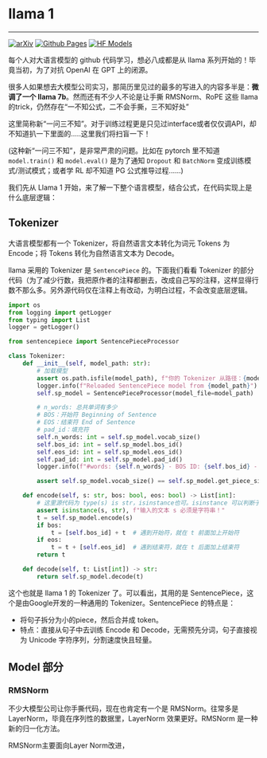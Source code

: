 # llama 1

---

[![arXiv](https://img.shields.io/badge/arXiv-2406.09246-df2a2a.svg?style=for-the-badge)](https://arxiv.org/abs/2302.13971)  [![Github Pages](https://img.shields.io/badge/github%20pages-121013?style=for-the-badge&logo=github&logoColor=white)](https://github.com/facebookresearch/llama) [![HF Models](https://img.shields.io/badge/%F0%9F%A4%97-Models-yellow?style=for-the-badge)](https://huggingface.co/meta-llama)

每个人对大语言模型的 github 代码学习，想必八成都是从 llama 系列开始的！毕竟当初，为了对抗 OpenAI 在 GPT 上的闭源。

很多人如果想去大模型公司实习，那简历里见过的最多的写进入的内容多半是：**微调了一个 llama 7b**。然而还有不少人不论是让手撕 RMSNorm、RoPE 这些 llama 的trick，仍然存在“一不知公式，二不会手撕，三不知好处”

这里简称新“一问三不知”。对于训练过程更是只见过interface或者仅仅调API，却不知道扒一下里面的.....这里我们将扫盲一下！

(这种新“一问三不知”，是非常严肃的问题。比如在 pytorch 里不知道 `model.train()` 和 `model.eval()` 是为了通知 `Dropout` 和 `BatchNorm` 变成训练模式/测试模式；或者学 RL 却不知道 PG 公式推导过程......)

我们先从 Llama 1 开始，来了解一下整个语言模型，结合公式，在代码实现上是什么底层逻辑：

## Tokenizer 

大语言模型都有一个 Tokenizer，将自然语言文本转化为词元 Tokens 为 Encode；将 Tokens 转化为自然语言文本为 Decode。

llama 采用的 Tokenizer 是 `SentencePiece` 的。下面我们看看 Tokenizer 的部分代码（为了减少行数，我把原作者的注释都删去，改成自己写的注释，这样显得行数不那么多。另外源代码仅在注释上有改动，为明白过程，不会改变底层逻辑。

```py
import os
from logging import getLogger
from typing import List
logger = getLogger()

from sentencepiece import SentencePieceProcessor

class Tokenizer:
    def __init__(self, model_path: str):
        # 加载模型
        assert os.path.isfile(model_path), f"你的 Tokenizer 从路径：{model_path} 失败，请检查！"
        logger.info(f"Reloaded SentencePiece model from {model_path}")
        self.sp_model = SentencePieceProcessor(model_file=model_path)

        # n_words: 总共单词有多少
        # BOS：开始符 Beginning of Sentence
        # EOS：结束符 End of Sentence
        # pad_id：填充符
        self.n_words: int = self.sp_model.vocab_size()
        self.bos_id: int = self.sp_model.bos_id()
        self.eos_id: int = self.sp_model.eos_id()
        self.pad_id: int = self.sp_model.pad_id()
        logger.info(f"#words: {self.n_words} - BOS ID: {self.bos_id} - EOS ID: {self.eos_id}")

        assert self.sp_model.vocab_size() == self.sp_model.get_piece_size()

    def encode(self, s: str, bos: bool, eos: bool) -> List[int]:
        # 这里源代码为 type(s) is str，isinstance也可。isinstance 可以判断子类，而 type 不能。
        assert isinstance(s, str), f"输入的文本 s 必须是字符串！"
        t = self.sp_model.encode(s)
        if bos:
            t = [self.bos_id] + t  # 遇到开始符，就在 t 前面加上开始符
        if eos:
            t = t + [self.eos_id]  # 遇到结束符，就在 t 后面加上结束符
        return t

    def decode(self, t: List[int]) -> str:
        return self.sp_model.decode(t)

```

这个也就是 llama 1 的 Tokenizer 了。可以看出，其用的是 SentencePiece，这个是由Google开发的一种通用的 Tokenizer。SentencePiece 的特点是：
- 将句子拆分为小的piece，然后合并成 token。
- 特点：直接从句子中去训练 Encode 和 Decode，无需预先分词，句子直接视为 Unicode 字符序列，分割速度快且轻量。

## Model 部分

### RMSNorm 

不少大模型公司让你手撕代码，现在也肯定有一个是 RMSNorm。往常多是 LayerNorm，毕竟在序列性的数据里，LayerNorm 效果更好。RMSNorm 是一种新的归一化方法。

RMSNorm主要面向Layer Norm改进，
